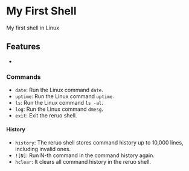 # My First Shell

My first shell in Linux

## Features
* 
### Commands
* `date`: Run the Linux command `date`.
* `uptime`: Run the Linux command `uptime`.
* `ls`: Run the Linux command `ls -al`.
* `log`: Run the Linux command `dmesg`.
* `exit`: Exit the reruo shell.
#### History
* `history`: The reruo shell stores command history up to 10,000 lines, including invalid ones.
* `![N]`: Run N-th command in the command history again.
* `hclear`: It clears all command history in the reruo shell.

